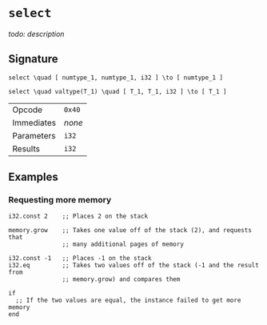 
# `select`

_todo: description_




## Signature

```katex
select \quad [ numtype_1, numtype_1, i32 ] \to [ numtype_1 ]
```

```katex
select \quad valtype(T_1) \quad [ T_1, T_1, i32 ] \to [ T_1 ]
```

|  |  |
|--|--|
| Opcode | `0x40` |
| Immediates | _none_ |
| Parameters | `i32` |
| Results | `i32` |






## Examples

### Requesting more memory

```wasm
i32.const 2    ;; Places 2 on the stack

memory.grow    ;; Takes one value off of the stack (2), and requests that
               ;; many additional pages of memory

i32.const -1   ;; Places -1 on the stack
i32.eq         ;; Takes two values off of the stack (-1 and the result from
               ;; memory.grow) and compares them

if
  ;; If the two values are equal, the instance failed to get more memory
end
```
